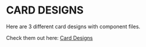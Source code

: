 # CARD DESIGNS

Here are 3 different card designs with component files.

Check them out here: [Card Designs](https://guavalines.github.io/Card_Designs/)
